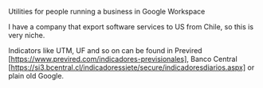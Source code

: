 Utilities for people running a business in Google Workspace

I have a company that export software services to US from Chile, so this is very niche.

Indicators like UTM, UF and so on can be found in Previred [https://www.previred.com/indicadores-previsionales], Banco Central [https://si3.bcentral.cl/indicadoressiete/secure/indicadoresdiarios.aspx] or plain old Google.

